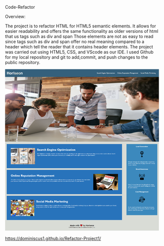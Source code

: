 Code-Refactor

Overview:

The project is to refactor HTML for HTML5 semantic elements. It allows for easier readability and offers the same functionality as older versions of html that us tags such as div and span Those elements are not as easy to read since tags such as div and span offer no real meaning compared to a header which tell the reader that it contains header elements. The project was carried out using HTML5, CSS, and VScode as our IDE. I used Github for my local repository and git to add,commit, and push changes to the public repository.

![Alt text](./assets/images/Refactored-Website.png?raw=true "Refactored Website Picture")

https://dominiscus1.github.io/Refactor-Project1/
